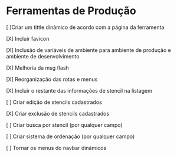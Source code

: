 # Ferramentas de Produção

[ ]Criar um tittle dinâmico de acordo com a página da ferramenta

[X] Incluir favicon

[X] Inclusão de variáveis de ambiente para ambiente de produção e ambiente de desenvolvimento

[X] Melhoria da msg flash

[X] Reorganização das rotas e menus

[X] Incluir o restante das informações de stencil na listagem

[ ] Criar edição de stencils cadastrados

[X] Criar exclusão de stencils cadastrados

[ ] Criar busca por stencil (por qualquer campo)

[ ] Criar sistema de ordenação (por qualquer campo)

[ ] Tornar os menus do navbar dinâmicos
